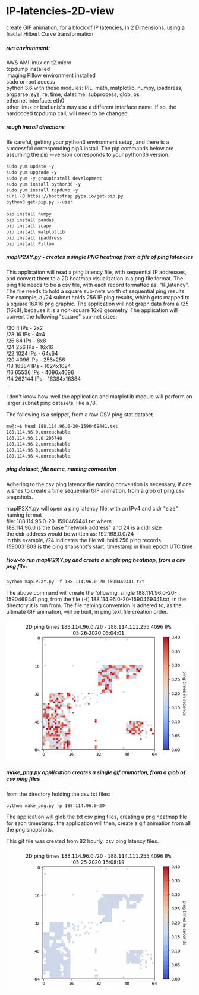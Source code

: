 # IP-latencies-2D-view
create GIF animation, for a block of IP latencies, in 2 Dimensions, using a fractal Hilbert Curve transformation

##### run environment:
AWS AMI linux on t2.micro  
tcpdump installed  
imaging Pillow environment installed  
sudo or root access  
python 3.6 with these modules: PIL, math, matplotlib, numpy,  ipaddress, argparse, sys, re, time, datetime, subprocess, glob, os  
ethernet interface: eth0  
other linux or bsd unix's may use a different interface name. if so, the hardcoded tcpdump call, will need to be changed.  

##### rough install directions #####
Be careful, getting your python3 environment setup, and there is a successful corresponding pip3 install.  The pip commands below are assuming the pip --version corresponds to your python36 version.

```
sudo yum update -y
sudo yum upgrade -y
sudo yum -y groupinstall development
sudo yum install python36 -y
sudo yum install tcpdump -y
curl -O https://bootstrap.pypa.io/get-pip.py
python3 get-pip.py --user

pip install numpy
pip install pandas
pip install scapy
pip install matplotlib
pip install ipaddress
pip install Pillow

```

##### mapIP2XY.py - creates a single PNG heatmap from a file of ping latencies
This application will read a ping latency file, with sequential IP addresses, and convert them to a 2D heatmap visualization in a png file format.  The ping file needs to be a csv file, with each record formatted as: "IP,latency".  The file needs to hold a square sub-nets worth of sequential ping results.  For example, a /24 subnet holds 256 IP ping results, which gets mapped to a square 16X16 png graphic.  The application will not graph data from a /25 (16x8), because it is a non-square 16x8 geometry.  The application will convert the following "square" sub-net sizes:  

/30 4 IPs - 2x2  
/28 16 IPs - 4x4  
/26 64 IPs - 8x8  
/24 256 IPs - 16x16  
/22 1024 IPs - 64x64  
/20 4096 IPs - 256x256  
/18 16384 IPs - 1024x1024  
/16 65536 IPs - 4096x4096  
/14 262144 IPs - 16384x16384   
...

I don't know how-well the application and matplotlib module will perform on larger subnet ping datasets, like a /8.  

The following is a snippet, from a raw CSV ping stat dataset

```
me@:~$ head 188.114.96.0-20-1590469441.txt 
188.114.96.0,unreachable
188.114.96.1,0.203748
188.114.96.2,unreachable
188.114.96.3,unreachable
188.114.96.4,unreachable
```

##### ping dataset, file name, naming convention
Adhering to the csv ping latency file naming convention is necessary, if one wishes to create a time sequential GIF animation, from a glob of ping csv snapshots.  

mapIP2XY.py will open a ping latency file, with an IPv4 and cidr "size" naming format  
file: 188.114.96.0-20-1590469441.txt where  
188.114.96.0 is the base "network address" and  24 is a cidr size  
the cidr address would be written as:  192.168.0.0/24  
in this example, /24 indicates the file will hold 256 ping records  
1590031803 is the ping snapshot's start, timestamp in linux epoch UTC time  

##### How-to run mapIP2XY.py and create a single png heatmap, from a csv png file:  

```
python mapIP2XY.py -f 188.114.96.0-20-1590469441.txt
```  

The above command will create the following, single 188.114.96.0-20-1590469441.png, from the file (-f) 188.114.96.0-20-1590469441.txt, in the directory it is run from.  The file naming convention is adhered to, as the ultimate GIF animation, will be built, in ping text file creation order.  

![a png file](https://github.com/jearlcalkins/IP-latencies-2D-view/blob/master/188.114.96.0-20-1590469441.png)

##### make_png.py application creates a single gif animation, from a glob of csv ping files
from the directory holding the csv txt files:  

```
python make_png.py -p 188.114.96.0-20-
```

The application will glob the txt csv ping files, creating a png heatmap file for each timestamp.  the application will then, create a gif animation from all the png snapshots.  

This gif file was created from 82 hourly, csv ping latency files.  

![a gif file](https://github.com/jearlcalkins/IP-latencies-2D-view/blob/master/188.114.96.0-20.gif)
